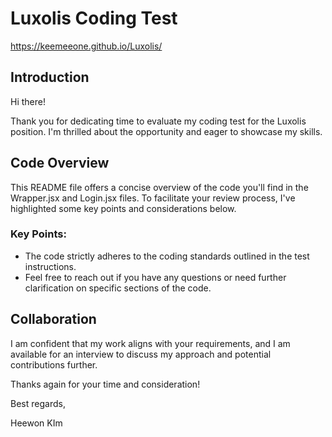 # Luxolis Coding Test
https://keemeeone.github.io/Luxolis/
## Introduction

Hi there!

Thank you for dedicating time to evaluate my coding test for the Luxolis position. I'm thrilled about the opportunity and eager to showcase my skills.

## Code Overview

This README file offers a concise overview of the code you'll find in the Wrapper.jsx and Login.jsx files. To facilitate your review process, I've highlighted some key points and considerations below.

### Key Points:

- The code strictly adheres to the coding standards outlined in the test instructions.
- Feel free to reach out if you have any questions or need further clarification on specific sections of the code.

## Collaboration

I am confident that my work aligns with your requirements, and I am available for an interview to discuss my approach and potential contributions further.

Thanks again for your time and consideration!

Best regards,

Heewon KIm
